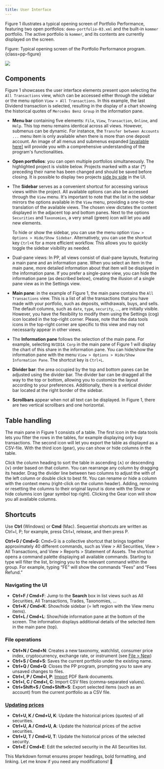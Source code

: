 ```yaml
---
title: User Interface
---
```

Figure 1 illustrates a typical opening screen of Portfolio Performance, featuring two open portfolios: `demo-portfolio-03.xml` and the built-in `kommer` portfolio. The active portfolio is `kommer`, and its contents are currently displayed on the screen.

Figure: Typical opening screen of the Portfolio Performance program. {class=pp-figure}

![](images/components-UI.svg)

## Components

Figure 1 showcases the user interface elements present upon selecting the `All Transactions` view, which can be accessed either through the sidebar or the menu option `View > All Transactions`. In this example, the last Dividend transaction is selected, resulting in the display of a chart showing the historical quotes of `Mercedes Benz Group` in the information pane.

- **Menu bar** containing five elements: `File`, `View`, `Transaction`, `Online`, and `Help`. This top menu remains identical across all views. However, submenus can be dynamic. For instance, the `Transfer between Accounts ...` menu item is only available when there is more than one deposit account. An image of all menus and submenus expanded [[available here]](menu.md) will provide you with a comprehensive understanding of the program's functionalities.
- **Open portfolios**: you can open multiple portfolios simultaneously. The highlighted project is visible below. Projects marked with a star (*) preceding their name has been changed and should be saved before closing. It is possible to display two projects [side by side](../how-to/copy-securities.md) in the UI.
-  The **Sidebar** serves as a convenient shortcut for accessing various views within the project. All available options can also be accessed through the `View` menu. It's important to note that the list in the sidebar mirrors the options available in the `View` menu, providing a one-to-one translation of the available views. The chosen view dictates the content displayed in the adjacent top and bottom panes. Next to the options `Securities` and `Taxonomies`, a very small (green) icon will let you add new elements.

    To hide or show the sidebar, you can use the menu option `View > Options > Hide/Show Sidebar`. Alternatively, you can use the shortcut key `Ctrl+K` for a more efficient workflow. This allows you to quickly toggle the sidebar visibility as needed.

- Dual-pane views: In PP, all views consist of dual-pane layouts, featuring a main pane and an information pane. When you select an item in the main pane, more detailed information about that item will be displayed in the information pane. If you prefer a single-pane view, you can hide the information pane (as described below), creating the illusion of a single pane view as in the Settings view. 
- **Main pane**: in the example of Figure 1, the main pane contains the `All Transactions` view. This is a list of all the transactions that you have made with your portfolio, such as deposits, withdrawals, buys, and sells. The default columns, such as `date`, `type`, `security`, ..., are initially visible. However, you have the flexibility to modify them using the Settings (cog) icon located in the top-right corner. Please, note that the data tools icons in the top-right corner are specific to this view and may not necessarily appear in other views.
- The **Information pane** follows the selection of the main pane. For example, selecting `NVIDIA Corp` in the main pane of Figure 1 will display the chart of this share in the information pane. You can hide/show the information pane with the menu `View > Options > Hide/Show Information Pane`. The shortcut key is `Ctrl+L`.
- **Divider bar**: the area occupied by the top and bottom panes can be adjusted using the divider bar. The divider bar can be dragged all the way to the top or bottom, allowing you to customize the layout according to your preferences. Additionally, there is a vertical divider bar located at the right border of the sidebar.
- **Scrollbars** appear when not all text can be displayed. In Figure 1, there are two vertical scrollbars and one horizontal.

## Table handling

The main pane in Figure 1 consists of a table. The first icon in the data tools lets you filter the rows in the tables, for example displaying only buy transactions. The second icon will let you export the table as displayed as a CSV-file. With the third icon (gear), you can show or hide columns in the table. 

Click the column heading to sort the table in ascending (&and;) or descending (&or;) order based on that column. You can rearrange any column by dragging its header. Drag the divider line between two columns to adjust the with of the left column or double click to best fit. You can rename or hide a column with the context menu (right-click on the column header). Adding, removing or resetting the columns to their original layout is done with the Show or hide columns icon (gear symbol top right). Clicking the Gear icon will show you all available columns.

## Shortcuts

Use **Ctrl** (Windows) or **Cmd** (Mac). Sequential shortcuts are written as Ctrl+I, P; for example, press Ctrl+I, release, and then press P.

**Ctrl+G / Cmd+G**: Cmd+G is a collective shortcut that brings together approximately 40 different commands, such as View > All Securities, View > All Transactions, and View > Reports > Statement of Assets. The shortcut opens a command palette displaying all available commands. Starting to type will filter the list, bringing you to the relevant command within the group. For example, typing “FE” will show the commands “Fees” and “Fees Refund.”

### Navigating the UI  
- **Ctrl+F / Cmd+F**: Jump to the **Search** box in list views such as All Securities, All Transactions, Trades, Taxonomies, ...  
- **Ctrl+K / Cmd+K**: Show/hide sidebar (= left region with the View menu items).  
- **Ctrl+L / Cmd+L**: Show/hide information pane at the bottom of the screen. The information displays additional details of the selected item in the main pane (top).  

### File operations  
- **Ctrl+N / Cmd+N**: Creates a new taxonomy, watchlist, consumer price index, cryptocurrency, exchange rate, or instrument (see [File > New](../reference/file/new.md)) 
- **Ctrl+S / Cmd+S**: Saves the current portfolio under the existing name.  
- **Ctrl+Q / Cmd+Q**: Closes the PP program, prompting you to save any unsaved changes to files.  
- **Ctrl+I, P / Cmd+I, P**: [Import](../reference/file/import/pdf-import.md) PDF Bank documents.  
- **Ctrl+I, C / Cmd+I, C**: Import CSV files (comma-separated values).  
- **Ctrl+Shift+S / Cmd+Shift+S**: Export selected items (such as an account) from the current portfolio as a CSV file.  

### [Updating prices](../reference/online.md#update-quotes)  
- **Ctrl+U, K / Cmd+U, K**: Update the historical prices (quotes) of all securities.  
- **Ctrl+U, A / Cmd+U, A**: Update the historical prices of the active securities.  
- **Ctrl+U, T / Cmd+U, T**: Update the historical prices of the selected security.  
- **Ctrl+E / Cmd+E**: Edit the selected security in the All Securities list.  

This Markdown format ensures proper headings, bold formatting, and linking. Let me know if you need any modifications! 🚀